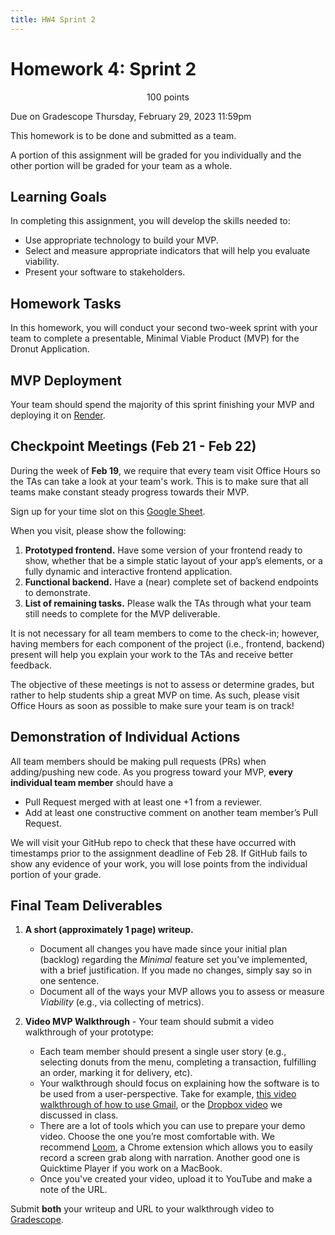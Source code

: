 ```yaml
---
title: HW4 Sprint 2
---
```



# Homework 4: Sprint 2


<p style="text-align: center;">
100 points<br/>

Due on Gradescope Thursday, February 29, 2023 11:59pm<br/>

This homework is to be done and submitted as a team.<br/>

A portion of this assignment will be graded for you individually and the other
portion will be graded for your team as a whole.<br/>
</p>

## Learning Goals

In completing this assignment, you will develop the skills needed to:

- Use appropriate technology to build your MVP.
- Select and measure appropriate indicators that will help you evaluate viability.
- Present your software to stakeholders.

## Homework Tasks

In this homework, you will conduct your second two-week sprint with your team to
complete a presentable, Minimal Viable Product (MVP) for the Dronut Application.

## MVP Deployment

Your team should spend the majority of this sprint finishing your MVP and
deploying it on [Render](https://docs.render.com/).

## Checkpoint Meetings (Feb 21 - Feb 22)

During the week of **Feb 19**, we require that every team visit Office
Hours so the TAs can take a look at your team's work. This is to make sure that
all teams make constant steady progress towards their MVP.

Sign up for your time slot on this [Google Sheet](https://docs.google.com/spreadsheets/d/1TjV-x8BfoNkzfEbpw2v21gYV7Noj5ei7RGlG9qJcfe0/edit?usp=sharing).

When you visit, please show the following:

1. **Prototyped frontend.** Have some version of your frontend ready to show,
   whether that be a simple static layout of your app’s elements, or a fully
   dynamic and interactive frontend application.
1. **Functional backend.** Have a (near) complete set of backend endpoints to
   demonstrate.
1. **List of remaining tasks.** Please walk the TAs through what your team still
   needs to complete for the MVP deliverable.

It is not necessary for all team members to come to the check-in; however,
having members for each component of the project (i.e., frontend, backend)
present will help you explain your work to the TAs and receive better feedback.

The objective of these meetings is not to assess or determine grades, but rather
to help students ship a great MVP on time. As such, please visit Office Hours as
soon as possible to make sure your team is on track!

## Demonstration of Individual Actions

All team members should be making pull requests (PRs) when adding/pushing new
code. As you progress toward your MVP, **every individual team member** should
have a

- Pull Request merged with at least one +1 from a reviewer.
- Add at least one constructive comment on another team member’s Pull Request.

We will visit your GitHub repo to check that these have occurred with timestamps
prior to the assignment deadline of Feb 28. If GitHub fails to show any evidence
of your work, you will lose points from the individual portion of your grade.

## Final Team Deliverables

1. **A short (approximately 1 page) writeup.**
    -  Document all changes you have made since your initial plan (backlog)
       regarding the *Minimal* feature set you’ve implemented, with a brief
       justification. If you made no changes, simply say so in one sentence.
    -  Document all of the ways your MVP allows you to assess or measure
       *Viability* (e.g., via collecting of metrics).

2. **Video MVP Walkthrough** - Your team should submit a video walkthrough of
   your prototype:
    - Each team member should present a single user story (e.g., selecting
      donuts from the menu, completing a transaction, fulfilling an order,
      marking it for delivery, etc).
    - Your walkthrough should focus on explaining how the software is to be used
      from a user-perspective. Take for example,
      [this video walkthrough of how to use Gmail](https://www.youtube.com/watch?v=9JiOOda0n3w),
      or the [Dropbox video](https://youtu.be/7QmCUDHpNzE) we discussed in class.
    - There are a lot of tools which you can use to prepare your demo video.
      Choose the one you’re most comfortable with. We recommend [Loom](https://www.loom.com/),
      a Chrome extension which allows you to easily record a screen grab along
      with narration. Another good one is Quicktime Player if you work on a MacBook.
    - Once you've created your video, upload it to YouTube and make a note of
      the URL.

Submit **both** your writeup and URL to your walkthrough video to [Gradescope](https://www.gradescope.com/courses/704199/assignments/4060816).
